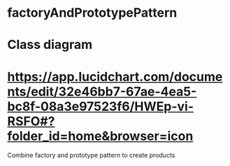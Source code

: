 # factoryAndPrototypePattern
# Class diagram
# https://app.lucidchart.com/documents/edit/32e46bb7-67ae-4ea5-bc8f-08a3e97523f6/HWEp-vi-RSFO#?folder_id=home&browser=icon
Combine factory and prototype pattern to create products
